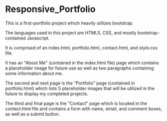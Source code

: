 # Responsive_Portfolio
This is a first-portfolio project which heavily utilizes bootstrap.

The languages used in this project are HTML5, CSS, and mostly bootstrap-contained Javascript.

It is comprised of an index.html, portfolio.html, contact.html, and style.css file.

It has an "About Me" (contained in the index.html file) page which contains a placeholder image for future use as well as two paragraphs containing some information about me.

The second and next page is the "Portfolio" page (contained in portfolio.html) which lists 5 placeholder images that will be utilized in the future to display my completed projects.

The third and final page is the "Contact" page which is located in the contact.html file and contains a form with name, email, and comment boxes, as well as a submit button.